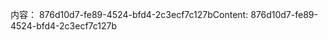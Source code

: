 <span data-ttu-id="a80ca-101">内容： 876d10d7-fe89-4524-bfd4-2c3ecf7c127b</span><span class="sxs-lookup"><span data-stu-id="a80ca-101">Content: 876d10d7-fe89-4524-bfd4-2c3ecf7c127b</span></span>
